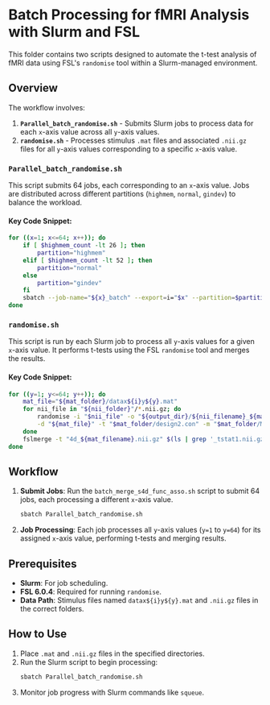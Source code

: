 
# Batch Processing for fMRI Analysis with Slurm and FSL

This folder contains two scripts designed to automate the t-test analysis of fMRI data using FSL's `randomise` tool within a Slurm-managed  environment.

## Overview

The workflow involves:
1. **`Parallel_batch_randomise.sh`** - Submits Slurm jobs to process data for each `x`-axis value across all `y`-axis values.
2. **`randomise.sh`** - Processes stimulus `.mat` files and associated `.nii.gz` files for all `y`-axis values corresponding to a specific `x`-axis value.

### `Parallel_batch_randomise.sh`

This script submits 64 jobs, each corresponding to an `x`-axis value. Jobs are distributed across different partitions (`highmem`, `normal`, `gindev`) to balance the workload.

#### Key Code Snippet:
```bash
for ((x=1; x<=64; x++)); do
    if [ $highmem_count -lt 26 ]; then
        partition="highmem"
    elif [ $highmem_count -lt 52 ]; then
        partition="normal"
    else
        partition="gindev"
    fi
    sbatch --job-name="${x}_batch" --export=i="$x" --partition=$partition randomise.sh
done
```

### `randomise.sh`

This script is run by each Slurm job to process all `y`-axis values for a given `x`-axis value. It performs t-tests using the FSL `randomise` tool and merges the results.

#### Key Code Snippet:
```bash
for ((y=1; y<=64; y++)); do
    mat_file="${mat_folder}/datax${i}y${y}.mat"
    for nii_file in "${nii_folder}"/*.nii.gz; do
        randomise -i "$nii_file" -o "${output_dir}/${nii_filename}_${mat_filename}" \
        -d "${mat_file}" -t "$mat_folder/design2.con" -m "$mat_folder/MNI152_mask" -n 1 -x -D
    done
    fslmerge -t "4d_${mat_filename}.nii.gz" $(ls | grep '_tstat1.nii.gz')
done
```

## Workflow

1. **Submit Jobs**: Run the `batch_merge_s4d_func_asso.sh` script to submit 64 jobs, each processing a different `x`-axis value.
   ```bash
   sbatch Parallel_batch_randomise.sh
   ```

2. **Job Processing**: Each job processes all `y`-axis values (`y=1` to `y=64`) for its assigned `x`-axis value, performing t-tests and merging results.

## Prerequisites

- **Slurm**: For job scheduling.
- **FSL 6.0.4**: Required for running `randomise`.
- **Data Path**: Stimulus files named `datax${i}y${y}.mat` and `.nii.gz` files in the correct folders.

## How to Use

1. Place `.mat` and `.nii.gz` files in the specified directories.
2. Run the Slurm script to begin processing:
   ```bash
   sbatch Parallel_batch_randomise.sh
   ```
3. Monitor job progress with Slurm commands like `squeue`.


